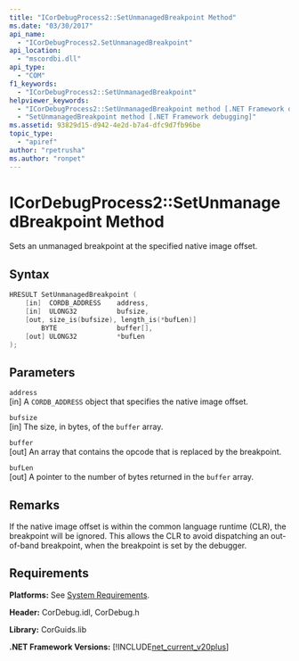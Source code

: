 ```yaml
---
title: "ICorDebugProcess2::SetUnmanagedBreakpoint Method"
ms.date: "03/30/2017"
api_name: 
  - "ICorDebugProcess2.SetUnmanagedBreakpoint"
api_location: 
  - "mscordbi.dll"
api_type: 
  - "COM"
f1_keywords: 
  - "ICorDebugProcess2::SetUnmanagedBreakpoint"
helpviewer_keywords: 
  - "ICorDebugProcess2::SetUnmanagedBreakpoint method [.NET Framework debugging]"
  - "SetUnmanagedBreakpoint method [.NET Framework debugging]"
ms.assetid: 93829d15-d942-4e2d-b7a4-dfc9d7fb96be
topic_type: 
  - "apiref"
author: "rpetrusha"
ms.author: "ronpet"
---
```

# ICorDebugProcess2::SetUnmanagedBreakpoint Method
Sets an unmanaged breakpoint at the specified native image offset.  
  
## Syntax  
  
```cpp  
HRESULT SetUnmanagedBreakpoint (  
    [in]  CORDB_ADDRESS    address,  
    [in]  ULONG32          bufsize,  
    [out, size_is(bufsize), length_is(*bufLen)]   
        BYTE               buffer[],  
    [out] ULONG32          *bufLen  
);  
```  
  
## Parameters  
 `address`  
 [in] A `CORDB_ADDRESS` object that specifies the native image offset.  
  
 `bufsize`  
 [in] The size, in bytes, of the `buffer` array.  
  
 `buffer`  
 [out] An array that contains the opcode that is replaced by the breakpoint.  
  
 `bufLen`  
 [out] A pointer to the number of bytes returned in the `buffer` array.  
  
## Remarks  
 If the native image offset is within the common language runtime (CLR), the breakpoint will be ignored. This allows the CLR to avoid dispatching an out-of-band breakpoint, when the breakpoint is set by the debugger.  
  
## Requirements  
 **Platforms:** See [System Requirements](../../../../docs/framework/get-started/system-requirements.md).  
  
 **Header:** CorDebug.idl, CorDebug.h  
  
 **Library:** CorGuids.lib  
  
 **.NET Framework Versions:** [!INCLUDE[net_current_v20plus](../../../../includes/net-current-v20plus-md.md)]
